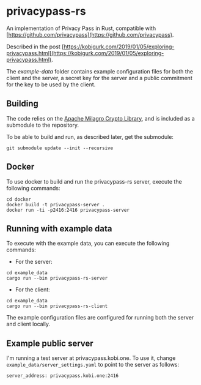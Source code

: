 # privacypass-rs

An implementation of Privacy Pass in Rust, compatible with [https://github.com/privacypass](https://github.com/privacypass).

Described in the post [https://kobigurk.com/2019/01/05/exploring-privacypass.html](https://kobigurk.com/2019/01/05/exploring-privacypass.html).

The *example-data* folder contains example configuration files for both the client and the server, a secret key for the server and a public commitment for the key to be used by the client.

## Building

The code relies on the [Apache Milagro Crypto Library](https://milagro.apache.org/), and is included as a submodule to the repository.

To be able to build and run, as described later, get the submodule:
```
git submodule update --init --recursive
```

## Docker

To use docker to build and run the privacypass-rs server, execute the following commands:

```
cd docker
docker build -t privacypass-server .
docker run -ti -p2416:2416 privacypass-server
```

## Running with example data

To execute with the example data, you can execute the following commands:

* For the server:
```
cd example_data
cargo run --bin privacypass-rs-server
```

* For the client:
```
cd example_data
cargo run --bin privacypass-rs-client
```

The example configuration files are configured for running both the server and client locally.


## Example public server

I'm running a test server at privacypass.kobi.one. To use it, change `example_data/server_settings.yaml` to point to the server as follows:

```
server_address: privacypass.kobi.one:2416
```
